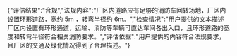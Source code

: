 {"评估结果":"合规","法规内容":"厂区内道路应有足够的消防车回转场地，厂区内设置环形道路，宽约 $5\mathrm{m}$ ，转弯半径约 $6\mathrm{m}$。","检查情况":"用户提供的文本描述厂区内设置有环形通道，运输、消防等车辆可直达车间各出入口，且环形道路的宽度和转弯半径符合相关消防要求。","评估依据":"用户提供的内容符合法规要求，且厂区的交通及绿化情况得到了合理描述。"}